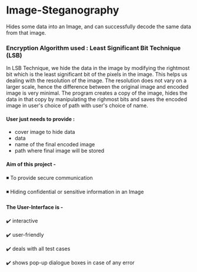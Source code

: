 # Image-Steganography
Hides some data into an Image, and can successfully decode the same data from that image.

### Encryption Algorithm used : Least Significant Bit Technique (LSB)
In LSB Technique, we hide the data in the image by modifying the rightmost bit which is the least significant bit of the pixels in the image. This helps us dealing with the resolution of the image. The resolution does not vary on a larger scale, hence the difference between the original image and encoded image is very minimal. The program creates a copy of the image, hides the data in that copy by manipulating the righmost bits and saves the encoded image in user's choice of path with user's choice of name.

#### User just needs to provide :
  - cover image to hide data
  - data 
  - name of the final encoded image
  - path where final image will be stored


#### Aim of this project -

  :black_medium_small_square:  To provide secure communication

  :black_medium_small_square:  Hiding confidential or sensitive information in an Image


#### The User-Interface is -

  :heavy_check_mark: interactive 

  :heavy_check_mark: user-friendly

  :heavy_check_mark: deals with all test cases

  :heavy_check_mark: shows pop-up dialogue boxes in case of any error
